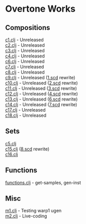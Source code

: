 # Overtone Works

## Compositions
<a href="https://github.com/paullucas/overtone-works/blob/master/src/otworks/c1.clj">c1.clj</a> - Unreleased
<br>
<a href="https://github.com/paullucas/overtone-works/blob/master/src/otworks/c2.clj">c2.clj</a> - Unreleased
<br>
<a href="https://github.com/paullucas/overtone-works/blob/master/src/otworks/c3.clj">c3.clj</a> - Unreleased
<br>
<a href="https://github.com/paullucas/overtone-works/blob/master/src/otworks/c4.clj">c4.clj</a> - Unreleased
<br>
<a href="https://github.com/paullucas/overtone-works/blob/master/src/otworks/c6.clj">c6.clj</a> - Unreleased
<br>
<a href="https://github.com/paullucas/overtone-works/blob/master/src/otworks/c7.clj">c7.clj</a> - Unreleased
<br>
<a href="https://github.com/paullucas/overtone-works/blob/master/src/otworks/c8.clj">c8.clj</a> - Unreleased
<br>
<a href="https://github.com/paullucas/overtone-works/blob/master/src/otworks/c9.clj">c9.clj</a> - Unreleased
(<a href="https://github.com/paullucas/supercollider-works/blob/master/synthdef/1.scd">1.scd</a> rewrite)
<br>
<a href="https://github.com/paullucas/overtone-works/blob/master/src/otworks/c10.clj">c10.clj</a> - Unreleased
(<a href="https://github.com/paullucas/supercollider-works/blob/master/synthdef/2.scd">2.scd</a> rewrite)
<br>
<a href="https://github.com/paullucas/overtone-works/blob/master/src/otworks/c11.clj">c11.clj</a> - Unreleased
(<a href="https://github.com/paullucas/supercollider-works/blob/master/synthdef/3.scd">3.scd</a> rewrite)
<br>
<a href="https://github.com/paullucas/overtone-works/blob/master/src/otworks/c12.clj">c12.clj</a> - Unreleased
(<a href="https://github.com/paullucas/supercollider-works/blob/master/synthdef/4.scd">4.scd</a> rewrite)
<br>
<a href="https://github.com/paullucas/overtone-works/blob/master/src/otworks/c13.clj">c13.clj</a> - Unreleased
(<a href="https://github.com/paullucas/supercollider-works/blob/master/synthdef/6.scd">6.scd</a> rewrite)
<br>
<a href="https://github.com/paullucas/overtone-works/blob/master/src/otworks/c14.clj">c14.clj</a> - Unreleased
(<a href="https://github.com/paullucas/supercollider-works/blob/master/synthdef/7.scd">7.scd</a> rewrite)
<br>
<a href="https://github.com/paullucas/overtone-works/blob/master/src/otworks/c17.clj">c17.clj</a> - Unreleased
<br>
<a href="https://github.com/paullucas/overtone-works/blob/master/src/otworks/c18.clj">c18.clj</a> - Unreleased

## Sets
<a href="https://github.com/paullucas/overtone-works/blob/master/src/otworks/c5.clj">c5.clj</a>
<br>
<a href="https://github.com/paullucas/overtone-works/blob/master/src/otworks/c15.clj">c15.clj</a>
(<a href="https://github.com/paullucas/supercollider-works/blob/master/synthdef/8.scd">8.scd</a> rewrite)
<br>
<a href="https://github.com/paullucas/overtone-works/blob/master/src/otworks/c16.clj">c16.clj</a>

## Functions
<a href="https://github.com/paullucas/overtone-works/blob/master/src/otworks/functions.clj">functions.clj</a> - get-samples, gen-inst

## Misc
<a href="https://github.com/paullucas/overtone-works/blob/master/src/otworks/m1.clj">m1.clj</a> - Testing warp1 ugen
<br>
<a href="https://github.com/paullucas/overtone-works/blob/master/src/otworks/m2.clj">m2.clj</a> - Live-coding
